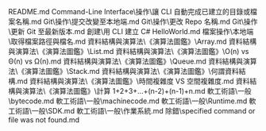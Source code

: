  README.md
 Command-Line Interface\操作\讓 CLI 自動完成已建立的目錄或檔案名稱.md
 Git\操作\提交改變至本地端.md
 Git\操作\更改 Repo 名稱.md
 Git\操作\更新 Git 至最新版本.md
 創建\用 CLI 建立 C# HelloWorld.md
 檔案操作\本地端\取得檔案路徑與檔名.md
 資料結構與演算法\《演算法圖鑑》\Array.md
 資料結構與演算法\《演算法圖鑑》\List.md
 資料結構與演算法\《演算法圖鑑》\O(n) vs Θ(n) vs Ω(n).md
 資料結構與演算法\《演算法圖鑑》\Queue.md
 資料結構與演算法\《演算法圖鑑》\Stack.md
 資料結構與演算法\《演算法圖鑑》\何謂資料結構.md
 資料結構與演算法\《演算法圖鑑》\時間複雜度 VS 空間複雜度.md
 資料結構與演算法\《演算法圖鑑》\計算 1+2+3+...+(n-2)+(n-1)+n.md
 軟工術語\一般\bytecode.md
 軟工術語\一般\machinecode.md
 軟工術語\一般\Runtime.md
 軟工術語\一般\SDK.md
 軟工術語\一般\作業系統.md
 除錯\specified command or file was not found.md
 